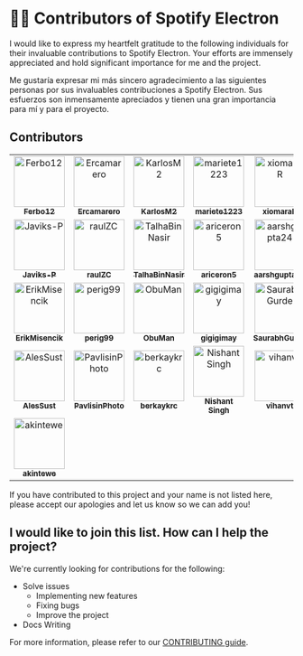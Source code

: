 # 🤵🏼 Contributors of Spotify Electron

I would like to express my heartfelt gratitude to the following individuals for their invaluable contributions to Spotify Electron. Your efforts are immensely appreciated and hold significant importance for me and the project.

Me gustaría expresar mi más sincero agradecimiento a las siguientes personas por sus invaluables contribuciones a Spotify Electron. Sus esfuerzos son inmensamente apreciados y tienen una gran importancia para mí y para el proyecto.

## Contributors

<table>
    <tr>
        <td align="center">
            <a href="https://github.com/Ferbo12">
                <img src="https://avatars.githubusercontent.com/u/58307213?v=4" width="90" alt="Ferbo12" />
                <br />
                <sub><b>Ferbo12</b></sub>
            </a>
        </td>
        <td align="center">
            <a href="https://github.com/Ercamarero">
                <img src="https://avatars.githubusercontent.com/u/91611871?v=4" width="90" alt="Ercamarero" />
                <br />
                <sub><b>Ercamarero</b></sub>
            </a>
        </td>
        <td align="center">
            <a href="https://github.com/KarlosM2">
                <img src="https://avatars.githubusercontent.com/u/140536436?v=4" width="90" alt="KarlosM2" />
                <br />
                <sub><b>KarlosM2</b></sub>
            </a>
        </td>
        <td align="center">
            <a href="https://github.com/mariete1223">
                <img src="https://avatars.githubusercontent.com/u/71662461?v=4" width="90" alt="mariete1223" />
                <br />
                <sub><b>mariete1223</b></sub>
            </a>
        </td>
        <td align="center">
            <a href="https://github.com/xiomaraR">
                <img src="https://avatars.githubusercontent.com/u/81057963?v=4" width="90" alt="xiomaraR" />
                <br />
                <sub><b>xiomaraR</b></sub>
            </a>
        </td>
    </tr>
    <tr>
        <td align="center">
            <a href="https://github.com/Javiks-P">
                <img src="https://avatars.githubusercontent.com/u/72615168?v=4" width="90" alt="Javiks-P" />
                <br />
                <sub><b>Javiks-P</b></sub>
            </a>
        </td>
        <td align="center">
            <a href="https://github.com/raulZC">
                <img src="https://avatars.githubusercontent.com/u/78484498?v=4" width="90" alt="raulZC" />
                <br />
                <sub><b>raulZC</b></sub>
            </a>
        </td>
        <td align="center">
            <a href="https://github.com/TalhaBinNasir">
                <img src="https://avatars.githubusercontent.com/u/72547924?v=4" width="90" alt="TalhaBinNasir" />
                <br />
                <sub><b>TalhaBinNasir</b></sub>
            </a>
        </td>
        <td align="center">
            <a href="https://github.com/ariceron5">
                <img src="https://avatars.githubusercontent.com/u/103110478?v=4" width="90" alt="ariceron5" />
                <br />
                <sub><b>ariceron5</b></sub>
            </a>
        </td>
        <td align="center">
            <a href="https://github.com/aarshgupta24">
                <img src="https://avatars.githubusercontent.com/u/122194522?v=4" width="90" alt="aarshgupta24" />
                <br />
                <sub><b>aarshgupta24</b></sub>
            </a>
        </td>
    </tr>
    <tr>
        <td align="center">
            <a href="https://github.com/ErikMisencik">
                <img src="https://avatars.githubusercontent.com/u/108632576?v=4" width="90" alt="ErikMisencik" />
                <br />
                <sub><b>ErikMisencik</b></sub>
            </a>
        </td>
        <td align="center">
            <a href="https://github.com/perig99">
                <img src="https://avatars.githubusercontent.com/u/104552862?v=4" width="90" alt="perig99" />
                <br />
                <sub><b>perig99</b></sub>
            </a>
        </td>
        <td align="center">
            <a href="https://github.com/ObuMan">
                <img src="https://avatars.githubusercontent.com/u/111461001?v=4" width="90" alt="ObuMan" />
                <br />
                <sub><b>ObuMan</b></sub>
            </a>
        </td>
        <td align="center">
            <a href="https://github.com/gigigimay">
                <img src="https://avatars.githubusercontent.com/u/51327193?v=4" width="90" alt="gigigimay" />
                <br />
                <sub><b>gigigimay</b></sub>
            </a>
        </td>
        <td align="center">
            <a href="https://github.com/SaurabhGurde">
                <img src="https://avatars.githubusercontent.com/u/128987288?v=4" width="90" alt="SaurabhGurde" />
                <br />
                <sub><b>SaurabhGurde</b></sub>
            </a>
        </td>
    </tr>
    <tr>
        <td align="center">
            <a href="https://github.com/AlesSust">
                <img src="https://avatars.githubusercontent.com/u/59516393?v=4" width="90" alt="AlesSust" />
                <br />
                <sub><b>AlesSust</b></sub>
            </a>
        </td>
        <td align="center">
            <a href="https://github.com/PavlisinPhoto">
                <img src="https://avatars.githubusercontent.com/u/120133160?v=4" width="90" alt="PavlisinPhoto" />
                <br />
                <sub><b>PavlisinPhoto</b></sub>
            </a>
        </td>
        <td align="center">
            <a href="https://github.com/berkaykrc">
                <img src="https://avatars.githubusercontent.com/u/31601800?v=4" width="90" alt="berkaykrc" />
                <br />
                <sub><b>berkaykrc</b></sub>
            </a>
        </td>
        <td align="center">
            <a href="https://github.com/Nishantsingh11">
                <img src="https://avatars.githubusercontent.com/u/38534128?v=4" width="90" alt="Nishant Singh" />
                <br />
                <sub><b>Nishant Singh</b></sub>
            </a>
        </td>
        <td align="center">
            <a href="https://github.com/vihanvt">
                <img src="https://avatars.githubusercontent.com/u/179256419?v=4" width="90" alt="vihanvt" />
                <br />
                <sub><b>vihanvt</b></sub>
            </a>
        </td>
    </tr>
    <tr>
        <td align="center">
            <a href="https://github.com/akintewe">
                <img src="https://avatars.githubusercontent.com/u/85641756?v=4" width="90" alt="akintewe" />
                <br />
                <sub><b>akintewe</b></sub>
            </a>
        </td>
    </tr>
</table>



If you have contributed to this project and your name is not listed here, please accept our apologies and let us know so we can add you!

## I would like to join this list. How can I help the project?

We're currently looking for contributions for the following:

- Solve issues
  - Implementing new features
  - Fixing bugs
  - Improve the project
- Docs Writing

For more information, please refer to our [CONTRIBUTING guide](CONTRIBUTING.md).
